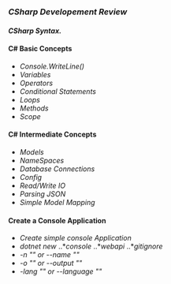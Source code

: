 ### *CSharp Developement Review*

#### *CSharp Syntax.*<br>

#### C# Basic Concepts
* *Console.WriteLine()*
* *Variables*
* *Operators*
* *Conditional Statements*
* *Loops*
* *Methods*
* *Scope*

#### C# Intermediate Concepts

* *Models*
* *NameSpaces*
* *Database Connections*
* *Config*
* *Read/Write IO*
* *Parsing JSON*
* *Simple Model Mapping*


#### Create a Console Application
* *Create simple console Application*
* *dotnet new <TemplateType>*
 ..**console*
 ..**webapi*
 ..**gitignore*
* *-n "<App Name>" or --name "<App Name>"*
* *-o "<Output Directory>" or --output "<Output Directory>"*
* *-lang "<Language>" or --language "<language>"*